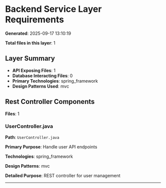 # Backend Service Layer Requirements

**Generated**: 2025-09-17 13:10:19

**Total files in this layer**: 1

## Layer Summary

- **API Exposing Files**: 1
- **Database Interacting Files**: 0
- **Primary Technologies**: spring_framework
- **Design Patterns Used**: mvc

## Rest Controller Components

**Files**: 1

### UserController.java

**Path**: `UserController.java`

**Primary Purpose**: Handle user API endpoints

**Technologies**: spring_framework

**Design Patterns**: mvc

**Detailed Purpose**: REST controller for user management

---

